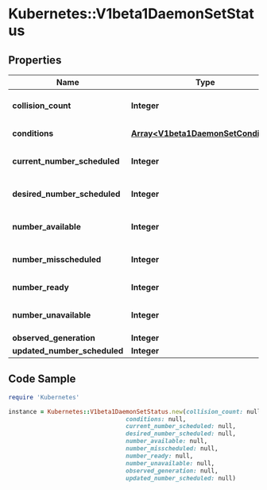 # Kubernetes::V1beta1DaemonSetStatus

## Properties

Name | Type | Description | Notes
------------ | ------------- | ------------- | -------------
**collision_count** | **Integer** | Count of hash collisions for the DaemonSet. The DaemonSet controller uses this field as a collision avoidance mechanism when it needs to create the name for the newest ControllerRevision. | [optional] 
**conditions** | [**Array&lt;V1beta1DaemonSetCondition&gt;**](V1beta1DaemonSetCondition.md) | Represents the latest available observations of a DaemonSet&#39;s current state. | [optional] 
**current_number_scheduled** | **Integer** | The number of nodes that are running at least 1 daemon pod and are supposed to run the daemon pod. More info: https://kubernetes.io/docs/concepts/workloads/controllers/daemonset/ | 
**desired_number_scheduled** | **Integer** | The total number of nodes that should be running the daemon pod (including nodes correctly running the daemon pod). More info: https://kubernetes.io/docs/concepts/workloads/controllers/daemonset/ | 
**number_available** | **Integer** | The number of nodes that should be running the daemon pod and have one or more of the daemon pod running and available (ready for at least spec.minReadySeconds) | [optional] 
**number_misscheduled** | **Integer** | The number of nodes that are running the daemon pod, but are not supposed to run the daemon pod. More info: https://kubernetes.io/docs/concepts/workloads/controllers/daemonset/ | 
**number_ready** | **Integer** | The number of nodes that should be running the daemon pod and have one or more of the daemon pod running and ready. | 
**number_unavailable** | **Integer** | The number of nodes that should be running the daemon pod and have none of the daemon pod running and available (ready for at least spec.minReadySeconds) | [optional] 
**observed_generation** | **Integer** | The most recent generation observed by the daemon set controller. | [optional] 
**updated_number_scheduled** | **Integer** | The total number of nodes that are running updated daemon pod | [optional] 

## Code Sample

```ruby
require 'Kubernetes'

instance = Kubernetes::V1beta1DaemonSetStatus.new(collision_count: null,
                                 conditions: null,
                                 current_number_scheduled: null,
                                 desired_number_scheduled: null,
                                 number_available: null,
                                 number_misscheduled: null,
                                 number_ready: null,
                                 number_unavailable: null,
                                 observed_generation: null,
                                 updated_number_scheduled: null)
```


